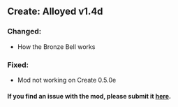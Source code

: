 ## Create: Alloyed v1.4d <br/> 
### Changed: <br/> 
- How the Bronze Bell works <br/> 
### Fixed: <br/> 
- Mod not working on Create 0.5.0e <br/> 
#### If you find an issue with the mod, please submit it&nbsp;<a href="https://github.com/MythrilBagels/Create-Alloyed/issues" rel="nofollow">here</a>.